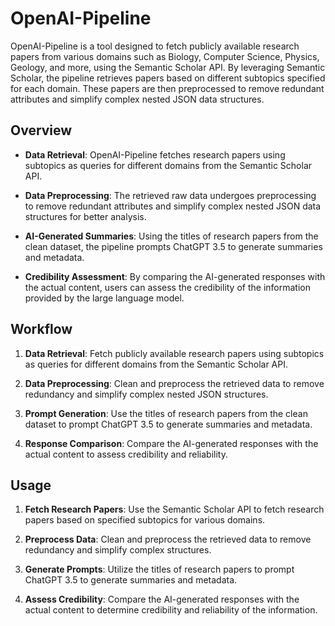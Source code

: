 # OpenAI-Pipeline

OpenAI-Pipeline is a tool designed to fetch publicly available research papers from various domains such as Biology, Computer Science, Physics, Geology, and more, using the Semantic Scholar API. By leveraging Semantic Scholar, the pipeline retrieves papers based on different subtopics specified for each domain. These papers are then preprocessed to remove redundant attributes and simplify complex nested JSON data structures.

## Overview

- **Data Retrieval**: OpenAI-Pipeline fetches research papers using subtopics as queries for different domains from the Semantic Scholar API.

- **Data Preprocessing**: The retrieved raw data undergoes preprocessing to remove redundant attributes and simplify complex nested JSON data structures for better analysis.

- **AI-Generated Summaries**: Using the titles of research papers from the clean dataset, the pipeline prompts ChatGPT 3.5 to generate summaries and metadata.

- **Credibility Assessment**: By comparing the AI-generated responses with the actual content, users can assess the credibility of the information provided by the large language model.

## Workflow

1. **Data Retrieval**: Fetch publicly available research papers using subtopics as queries for different domains from the Semantic Scholar API.

2. **Data Preprocessing**: Clean and preprocess the retrieved data to remove redundancy and simplify complex nested JSON structures.

3. **Prompt Generation**: Use the titles of research papers from the clean dataset to prompt ChatGPT 3.5 to generate summaries and metadata.

4. **Response Comparison**: Compare the AI-generated responses with the actual content to assess credibility and reliability.

## Usage

1. **Fetch Research Papers**: Use the Semantic Scholar API to fetch research papers based on specified subtopics for various domains.

2. **Preprocess Data**: Clean and preprocess the retrieved data to remove redundancy and simplify complex structures.

3. **Generate Prompts**: Utilize the titles of research papers to prompt ChatGPT 3.5 to generate summaries and metadata.

4. **Assess Credibility**: Compare the AI-generated responses with the actual content to determine credibility and reliability of the information.
